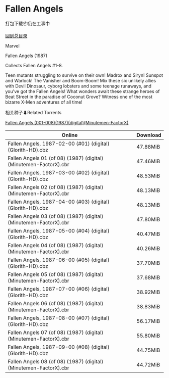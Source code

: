 # Fallen Angels

打包下载📦仍在工事中

[回到总目录](/Catalogs.md)

Marvel

Fallen Angels (1987)

Collects Fallen Angels #1-8.



Teen mutants struggling to survive on their own! Madrox and Siryn! Sunspot and Warlock! The Vanisher and Boom-Boom! Mix these six unlikely allies with Devil Dinosaur, cyborg lobsters and some teenage runaways, and you've got the Fallen Angels! What wonders await these strange heroes of Beat Street in the paradise of Coconut Grove? Witness one of the most bizarre X-Men adventures of all time!





相关种子⬇Related Torrents

[Fallen Angels (001-008)(1987)(digital)(Minutemen-FactorX)](https://github.com/alicewish/markdown/blob/master/torrent/Fallen-Angels--001-008--1987--digital--Minutemen-FactorX.md)

Online | Download
--- | ---
Fallen Angels, 1987-02-00 (#01) (digital) (Glorith-HD).cbz | 47.88MiB
Fallen Angels 01 (of 08) (1987) (digital) (Minutemen-FactorX).cbr | 47.46MiB
Fallen Angels, 1987-03-00 (#02) (digital) (Glorith-HD).cbz | 48.53MiB
Fallen Angels 02 (of 08) (1987) (digital) (Minutemen-FactorX).cbr | 48.13MiB
Fallen Angels, 1987-04-00 (#03) (digital) (Glorith-HD).cbz | 48.13MiB
Fallen Angels 03 (of 08) (1987) (digital) (Minutemen-FactorX).cbr | 47.80MiB
Fallen Angels, 1987-05-00 (#04) (digital) (Glorith-HD).cbz | 40.47MiB
Fallen Angels 04 (of 08) (1987) (digital) (Minutemen-FactorX).cbr | 40.26MiB
Fallen Angels, 1987-06-00 (#05) (digital) (Glorith-HD).cbz | 37.70MiB
Fallen Angels 05 (of 08) (1987) (digital) (Minutemen-FactorX).cbr | 37.68MiB
Fallen Angels, 1987-07-00 (#06) (digital) (Glorith-HD).cbz | 38.92MiB
Fallen Angels 06 (of 08) (1987) (digital) (Minutemen-FactorX).cbr | 38.83MiB
Fallen Angels, 1987-08-00 (#07) (digital) (Glorith-HD).cbz | 56.17MiB
Fallen Angels 07 (of 08) (1987) (digital) (Minutemen-FactorX).cbr | 55.80MiB
Fallen Angels, 1987-09-00 (#08) (digital) (Glorith-HD).cbz | 44.75MiB
Fallen Angels 08 (of 08) (1987) (digital) (Minutemen-FactorX).cbr | 44.72MiB